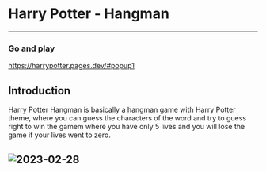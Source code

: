 # Harry Potter - Hangman
---
### Go and play
https://harrypotter.pages.dev/#popup1
## Introduction
Harry Potter Hangman is basically a hangman game with Harry Potter theme, where you can guess the characters of the word and try to guess right to win the gamem where you have only 5 lives and you will lose the game if your lives went to zero.


![2023-02-28](https://user-images.githubusercontent.com/114671518/221696519-da5f6092-d462-424d-887c-12434649e6c0.png)
--


